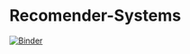 # Recomender-Systems
[![Binder](https://mybinder.org/badge_logo.svg)](https://mybinder.org/v2/gh/beckceline/Recomender-Systems/HEAD)
